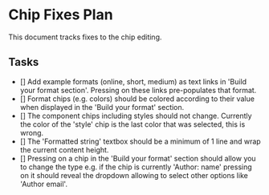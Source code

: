 # Chip Fixes Plan

This document tracks fixes to the chip editing.

## Tasks
- [] Add example formats (online, short, medium) as text links in 'Build your format section'.
     Pressing on these links pre-populates that format.
- [] Format chips (e.g. colors) should be colored according to their value when displayed in
     the 'Build your format' section.
- [] The component chips including styles should not change. Currently the color of the 'style'
     chip is the last color that was selected, this is wrong.
- [] The 'Formatted string' textbox should be a minimum of 1 line and wrap the current content height.
- [] Pressing on a chip in the 'Build your format' section should allow you to change the type
     e.g. if the chip is currently 'Author: name' pressing on it should reveal the dropdown allowing
    to select other options like 'Author email'.